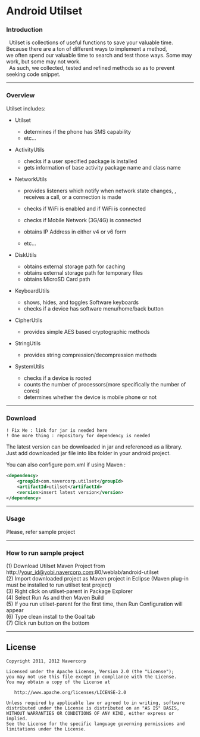 # Android Utilset

### Introduction
&nbsp;&nbsp;Utilset is collections of useful functions to save your valuable time. 
Because there are a ton of different ways to implement a method,<br>
we often spend our valuable time to search and test those ways.
Some may work, but some may not work.<br>
&nbsp;&nbsp;As such, we collected, tested and refined methods so as to prevent seeking code snippet.<br>

-------
### Overview
Utilset includes:

  * Utilset
    + determines if the phone has SMS capability
    + etc...     
  
  * ActivityUtils
    + checks if a user specified package is installed
    + gets information of base activity package name and class name
  
  * NetworkUtils
    + provides listeners which notify when network state changes, , receives a call, or a connection is made
    
    + checks if WiFi is enabled and if WiFi is connected
    + checks if Mobile Network (3G/4G) is connected
    + obtains IP Address in either v4 or v6 form
    + etc...
  
  * DiskUtils
    + obtains external storage path for caching
    + obtains external storage path for temporary files
    + obtains MicroSD Card path
  
  * KeyboardUtils
    + shows, hides, and toggles Software keyboards
    + checks if a device has software menu/home/back button
    
  * CipherUtils
    + provides simple AES based cryptographic methods
    
  * StringUtils
    + provides string compression/decompression methods

  * SystemUtils
    + checks if a device is rooted
    + counts the number of processors(more specifically the number of cores)
    + determines whether the device is mobile phone or not
    
-------
### Download
	! Fix Me : link for jar is needed here
	! One more thing : repository for dependency is needed
The latest version can be downloaded in jar and referenced as a library.
Just add downloaded jar file into libs folder in your android project. 


You can also configure pom.xml if using Maven :
```xml
<dependency>
	<groupId>com.navercorp.utilset</groupId>
	<artifactId>utilset</artifactId>
	<version>insert latest version</version>
</dependency>
```

-------  
### Usage
Please, refer sample project

-------
### How to run sample project
  (1) Download Utilset Maven Project from http://your_id@yobi.navercorp.com:80/weblab/android-utilset<br>
  (2) Import downloaded project as Maven project in Eclipse (Maven plug-in must be installed to run utilset test project)<br>
  (3) Right click on utilset-parent in Package Explorer<br>
  (4) Select Run As and then Maven Build<br>
  (5) If you run utilset-parent for the first time, then Run Configuration will appear<br>
  (6) Type clean install to the Goal tab<br>
  (7) Click run button on the bottom<br>

-------
## License

    Copyright 2011, 2012 Navercorp

    Licensed under the Apache License, Version 2.0 (the "License");
    you may not use this file except in compliance with the License.
    You may obtain a copy of the License at

       http://www.apache.org/licenses/LICENSE-2.0

    Unless required by applicable law or agreed to in writing, software
    distributed under the License is distributed on an "AS IS" BASIS,
    WITHOUT WARRANTIES OR CONDITIONS OF ANY KIND, either express or implied.
    See the License for the specific language governing permissions and
    limitations under the License.